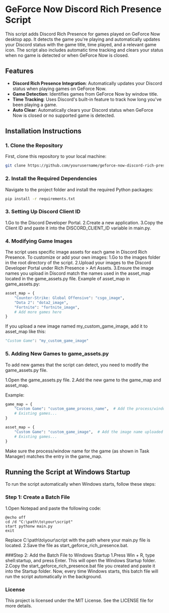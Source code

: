 # GeForce Now Discord Rich Presence Script

This script adds Discord Rich Presence for games played on GeForce Now desktop app. It detects the game you're playing and automatically updates your Discord status with the game title, time played, and a relevant game icon. The script also includes automatic time tracking and clears your status when no game is detected or when GeForce Now is closed.

## Features
- **Discord Rich Presence Integration**: Automatically updates your Discord status when playing games on GeForce Now.
- **Game Detection**: Identifies games from GeForce Now by window title.
- **Time Tracking**: Uses Discord's built-in feature to track how long you've been playing a game.
- **Auto Clear**: Automatically clears your Discord status when GeForce Now is closed or no supported game is detected.

## Installation Instructions

### 1. Clone the Repository
First, clone this repository to your local machine:
```bash
git clone https://github.com/yourusername/geforce-now-discord-rich-presence.git
```
### 2. Install the Required Dependencies
Navigate to the project folder and install the required Python packages:
```bash
pip install -r requirements.txt
```
### 3. Setting Up Discord Client ID
1.Go to the Discord Developer Portal.
2.Create a new application.
3.Copy the Client ID and paste it into the DISCORD_CLIENT_ID variable in main.py.

### 4. Modifying Game Images
The script uses specific image assets for each game in Discord Rich Presence. To customize or add your own images:
1.Go to the images folder in the root directory of the script.
2.Upload your images to the Discord Developer Portal under Rich Presence > Art Assets.
3.Ensure the image names you upload in Discord match the names used in the asset_map located in the game_assets.py file.
Example of asset_map in game_assets.py:
```python
asset_map = {
    "Counter-Strike: Global Offensive": "csgo_image",
    "Dota 2": "dota2_image",
    "Fortnite": "fortnite_image",
    # Add more games here
}
```
If you upload a new image named my_custom_game_image, add it to asset_map like this:
```python
"Custom Game": "my_custom_game_image"
```
### 5. Adding New Games to game_assets.py
To add new games that the script can detect, you need to modify the game_assets.py file.

1.Open the game_assets.py file.
2.Add the new game to the game_map and asset_map.

Example:
```python
game_map = {
    "Custom Game": "custom_game_process_name",  # Add the process/window name of the new game
    # Existing games...
}

asset_map = {
    "Custom Game": "custom_game_image",  # Add the image name uploaded in the Discord Developer Portal
    # Existing games...
}
```
Make sure the process/window name for the game (as shown in Task Manager) matches the entry in the game_map.

## Running the Script at Windows Startup
To run the script automatically when Windows starts, follow these steps:

### Step 1: Create a Batch File
1.Open Notepad and paste the following code:
```batch
@echo off
cd /d "C:\path\to\your\script"
start pythonw main.py
exit
```
Replace C:\path\to\your\script with the path where your main.py file is located.
2.Save the file as start_geforce_rich_presence.bat.

###Step 2: Add the Batch File to Windows Startup
1.Press Win + R, type shell:startup, and press Enter. This will open the Windows Startup folder.
2.Copy the start_geforce_rich_presence.bat file you created and paste it into the Startup folder.
Now, every time Windows starts, this batch file will run the script automatically in the background.

### License

This project is licensed under the MIT License. See the LICENSE file for more details.


